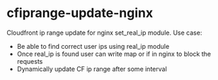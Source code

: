 # cfiprange-update-nginx
Cloudfront ip range update for nginx set_real_ip module. Use case:
* Be able to find correct user ips using real_ip module
* Once real_ip is found user can write map or if in nginx to block the requests
* Dynamically update CF ip range after some interval

